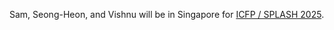 ---
---
Sam, Seong-Heon, and Vishnu will be in Singapore for [ICFP / SPLASH 2025](https://icfp25.sigplan.org/).